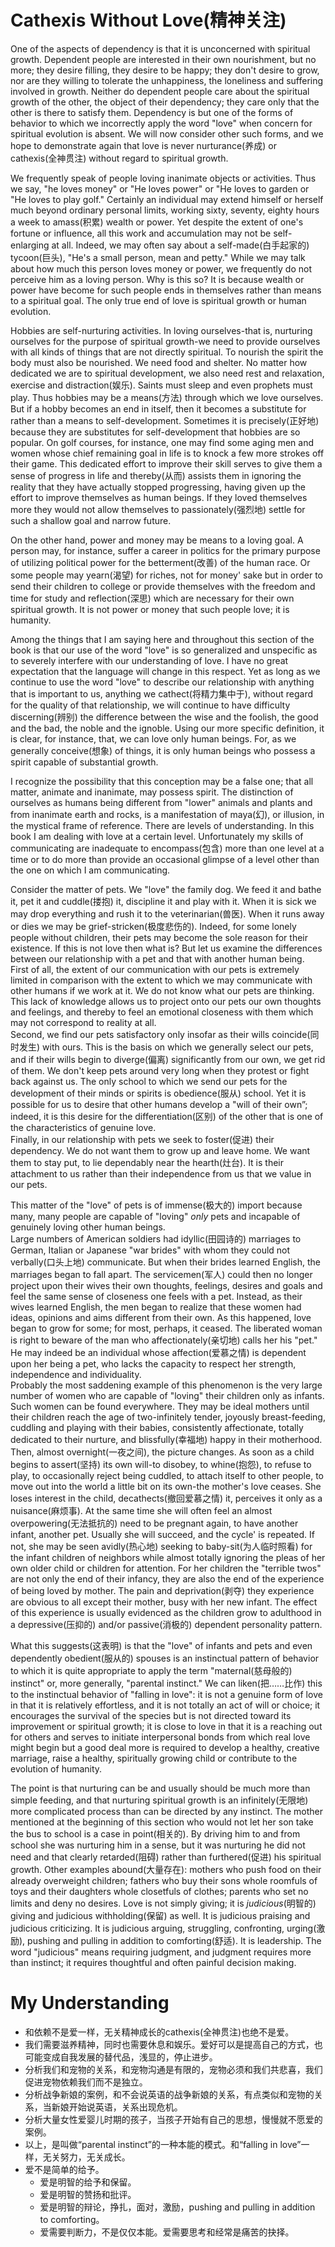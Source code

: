 # Cathexis Without Love(精神关注)
One of the aspects of dependency is that it is unconcerned with spiritual growth. Dependent people are interested in their own nourishment, but no more; they desire filling, they desire to be happy; they don't desire to grow, nor are they willing to tolerate the unhappiness, the loneliness and suffering involved in growth. Neither do dependent people care about the spiritual growth of the other, the object of their dependency; they care only that the other is there to satisfy them. Dependency is but one of the forms of behavior to which we incorrectly apply the word "love" when concern for spiritual evolution is absent. We will now consider other such forms, and we hope to demonstrate again that love is never nurturance(养成) or cathexis(全神贯注) without regard to spiritual growth.


We frequently speak of people loving inanimate objects or activities. Thus we say, "he loves money" or "He loves power" or "He loves to garden or "He loves to play golf." Certainly an individual may extend himself or herself much beyond ordinary personal limits, working sixty, seventy, eighty hours a week to amass(积累) wealth or power. Yet despite the extent of one's fortune or influence, all this work and accumulation may not be self-enlarging at all. Indeed, we may often say about a self-made(白手起家的) tycoon(巨头), "He's a small person, mean and petty." While we may talk about how much this person loves money or power, we frequently do not perceive him as a loving person. Why is this so? It is because wealth or power have become for such people ends in themselves rather than means to a spiritual goal. The only true end of love is spiritual growth or human evolution.


Hobbies are self-nurturing activities. In loving ourselves-that is, nurturing ourselves for the purpose of spiritual growth-we need to provide ourselves with all kinds of things that are not directly spiritual. To nourish the spirit the body must also be nourished. We need food and shelter. No matter how dedicated we are to spiritual development, we also need rest and relaxation, exercise and distraction(娱乐). Saints must sleep and even prophets must play. Thus hobbies may be a means(方法) through which we love ourselves. But if a hobby becomes an end in itself, then it becomes a substitute for rather than a means to self-development. Sometimes it is precisely(正好地) because they are substitutes for self-development that hobbies are so popular. On golf courses, for instance, one may find some aging men and women whose chief remaining goal in life is to knock a few more strokes off their game. This dedicated effort to improve their skill serves to give them a sense of progress in life and thereby(从而) assists them in ignoring the reality that they have actually stopped progressing, having given up the effort to improve themselves as human beings. If they loved themselves more they would not allow themselves to passionately(强烈地) settle for such a shallow goal and narrow future.


On the other hand, power and money may be means to a loving goal. A person may, for instance, suffer a career in politics for the primary purpose of utilizing political power for the betterment(改善) of the human race. Or some people may yearn(渴望) for riches, not for money' sake but in order to send their children to college or provide themselves with the freedom and time for study and reflection(深思) which are necessary for their own spiritual growth. It is not power or money that such people love; it is humanity.


Among the things that I am saying here and throughout this section of the book is that our use of the word "love" is so generalized and unspecific as to severely interfere with our understanding of love. I have no great expectation that the language will change in this respect. Yet as long as we continue to use the word "love" to describe our relationship with anything that is important to us, anything we cathect(将精力集中于), without regard for the quality of that relationship, we will continue to have difficulty discerning(辨别) the difference between the wise and the foolish, the good and the bad, the noble and the ignoble. Using our more specific definition, it is clear, for instance, that, we can love only human beings. For, as we generally conceive(想象) of things, it is only human beings who possess a spirit capable of substantial growth.


I recognize the possibility that this conception may be a false one; that all matter, animate and inanimate, may possess spirit. The distinction of ourselves as humans being different from "lower" animals and plants and from inanimate earth and rocks, is a manifestation of maya(幻), or illusion, in the mystical frame of reference. There are levels of understanding. In this book I am dealing with love at a certain level. Unfortunately my skills of communicating are inadequate to encompass(包含) more than one level at a time or to do more than provide an occasional glimpse of a level other than the one on which I am communicating.

Consider the matter of pets. We "love" the family dog. We feed it and bathe it, pet it and cuddle(搂抱) it, discipline it and play with it. When it is sick we may drop everything and rush it to the veterinarian(兽医). When it runs away or dies we may be grief-stricken(极度悲伤的). Indeed, for some lonely people without children, their pets may become the sole reason for their existence. If this is not love then what is? But let us examine the differences between our relationship with a pet and that with another human being.   
First of all, the extent of our communication with our pets is extremely limited in comparison with the extent to which we may communicate with other humans if we work at it. We do not know what our pets are thinking. This lack of knowledge allows us to project onto our pets our own thoughts and feelings, and thereby to feel an emotional closeness with them which may not correspond to reality at all.   
Second, we find our pets satisfactory only insofar as their wills coincide(同时发生) with ours. This is the basis on which we generally select our pets, and if their wills begin to diverge(偏离) significantly from our own, we get rid of them. We don't keep pets around very long when they protest or fight back against us. The only school to which we send our pets for the development of their minds or spirits is obedience(服从) school. Yet it is possible for us to desire that other humans develop a "will of their own”; indeed, it is this desire for the differentiation(区别) of the other that is one of the characteristics of genuine love.   
Finally, in our relationship with pets we seek to foster(促进) their dependency. We do not want them to grow up and leave home. We want them to stay put, to lie dependably near the hearth(灶台). It is their attachment to us rather than their independence from us that we value in our pets.

This matter of the "love" of pets is of immense(极大的) import because many, many people are capable of "loving" *only* pets and incapable of genuinely loving other human beings.   
Large numbers of American soldiers had idyllic(田园诗的) marriages to German, Italian or Japanese "war brides" with whom they could not verbally(口头上地) communicate. But when their brides learned English, the marriages began to fall apart. The servicemen(军人) could then no longer project upon their wives their own thoughts, feelings, desires and goals and feel the same sense of closeness one feels with a pet. Instead, as their wives learned English, the men began to realize that these women had ideas, opinions and aims different from their own. As this happened, love began to grow for some; for most, perhaps, it ceased. The liberated woman is right to beware of the man who affectionately(亲切地) calls her his "pet." He may indeed be an individual whose affection(爱慕之情) is dependent upon her being a pet, who lacks the capacity to respect her strength, independence and individuality.   
Probably the most saddening example of this phenomenon is the very large number of women who are capable of "loving" their children only as infants. Such women can be found everywhere. They may be ideal mothers until their children reach the age of two-infinitely tender, joyously breast-feeding, cuddling and playing with their babies, consistently affectionate, totally dedicated to their nurture, and blissfully(幸福地) happy in their motherhood. Then, almost overnight(一夜之间), the picture changes. As soon as a child begins to assert(坚持) its own will-to disobey, to whine(抱怨), to refuse to play, to occasionally reject being cuddled, to attach itself to other people, to move out into the world a little bit on its own-the mother's love ceases. She loses interest in the child, decathects(撤回爱慕之情) it, perceives it only as a nuisance(麻烦事). At the same time she will often feel an almost overpowering(无法抵抗的) need to be pregnant again, to have another infant, another pet. Usually she will succeed, and the cycle' is repeated. If not, she may be seen avidly(热心地) seeking to baby-sit(为人临时照看) for the infant children of neighbors while almost totally ignoring the pleas of her own older child or children for attention. For her children the "terrible twos" are not only the end of their infancy, they are also the end of the experience of being loved by mother. The pain and deprivation(剥夺) they experience are obvious to all except their mother, busy with her new infant. The effect of this experience is usually evidenced as the children grow to adulthood in a depressive(压抑的) and/or passive(消极的) dependent personality pattern.


What this suggests(这表明) is that the "love" of infants and pets and even dependently obedient(服从的) spouses is an instinctual pattern of behavior to which it is quite appropriate to apply the term "maternal(慈母般的) instinct" or, more generally, "parental instinct." We can liken(把……比作) this to the instinctual behavior of "falling in love": it is not a genuine form of love in that it is relatively effortless, and it is not totally an act of will or choice; it encourages the survival of the species but is not directed toward its improvement or spiritual growth; it is close to love in that it is a reaching out for others and serves to initiate interpersonal bonds from which real love might begin but a good deal more is required to develop a healthy, creative marriage, raise a healthy, spiritually growing child or contribute to the evolution of humanity.


The point is that nurturing can be and usually should be much more than simple feeding, and that nurturing spiritual growth is an infinitely(无限地) more complicated process than can be directed by any instinct. The mother mentioned at the beginning of this section who would not let her son take the bus to school is a case in point(相关的). By driving him to and from school she was nurturing him in a sense, but it was nurturing he did not need and that clearly retarded(阻碍) rather than furthered(促进) his spiritual growth. Other examples abound(大量存在): mothers who push food on their already overweight children; fathers who buy their sons whole roomfuls of toys and their daughters whole closetfuls of clothes; parents who set no limits and deny no desires. Love is not simply giving; it is *judicious*(明智的) giving and judicious withholding(保留) as well. It is judicious praising and judicious criticizing. It is judicious arguing, struggling, confronting, urging(激励), pushing and pulling in addition to comforting(舒适). It is leadership. The word "judicious" means requiring judgment, and judgment requires more than instinct; it requires thoughtful and often painful decision making.

# My Understanding

* 和依赖不是爱一样，无关精神成长的cathexis(全神贯注)也绝不是爱。
* 我们需要滋养精神，同时也需要休息和娱乐。爱好可以是提高自己的方式，也可能变成自我发展的替代品，浅显的，停止进步。
* 分析我们和宠物的关系，和宠物沟通是有限的，宠物必须和我们共悲喜，我们促进宠物依赖我们而不是独立。
* 分析战争新娘的案例，和不会说英语的战争新娘的关系，有点类似和宠物的关系，当新娘开始说英语，关系出现危机。
* 分析大量女性爱婴儿时期的孩子，当孩子开始有自己的思想，慢慢就不愿爱的案例。
* 以上，是叫做“parental instinct”的一种本能的模式。和“falling in love”一样，无关努力，无关成长。
* 爱不是简单的给予。
  * 爱是明智的给予和保留。
  * 爱是明智的赞扬和批评。
  * 爱是明智的辩论，挣扎，面对，激励，pushing and pulling in addition to comforting。
  * 爱需要判断力，不是仅仅本能。爱需要思考和经常是痛苦的抉择。